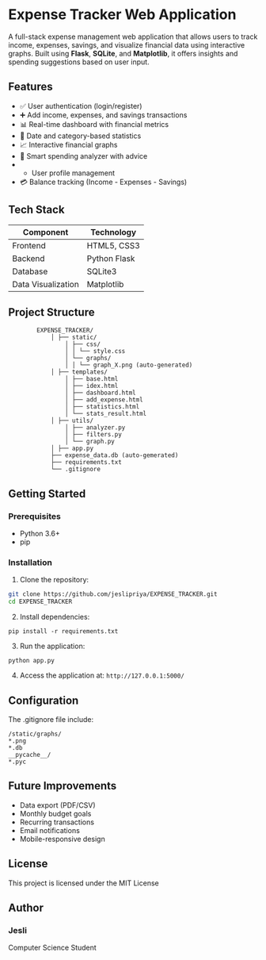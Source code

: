 # Expense Tracker Web Application

A full-stack expense management web application that allows users to track income, expenses, savings, and visualize financial data using interactive graphs. Built using **Flask**, **SQLite**, and **Matplotlib**, it offers insights and spending suggestions based on user input.

## Features

- ✅ User authentication (login/register)
- ➕ Add income, expenses, and savings transactions
- 📊 Real-time dashboard with financial metrics
- 📅 Date and category-based statistics
- 📈 Interactive financial graphs
- 🤖 Smart spending analyzer with advice
- - User profile management
- 💳 Balance tracking (Income - Expenses - Savings)

## Tech Stack

| Component          | Technology   |
|--------------------|--------------|
| Frontend           | HTML5, CSS3  |
| Backend            | Python Flask |
| Database           | SQLite3      |
| Data Visualization | Matplotlib   |

## Project Structure

```
        EXPENSE_TRACKER/ 
            │ ├── static/ 
                │ ├── css/ 
                │ │ └── style.css 
                │ └── graphs/ 
                │ │ └── graph_X.png (auto-generated) 
            │ ├── templates/ 
                │ ├── base.html 
                │ ├── idex.html 
                │ ├── dashboard.html 
                │ ├── add_expense.html 
                │ ├── statistics.html 
                │ └── stats_result.html 
            │ ├── utils/ 
                │ ├── analyzer.py 
                │ ├── filters.py 
                │ └── graph.py 
            │ ├── app.py 
            ├── expense_data.db (auto-gemerated)
            ├── requirements.txt 
            └── .gitignore
```
## Getting Started

### Prerequisites
- Python 3.6+
- pip

### Installation

1. Clone the repository:
```bash
git clone https://github.com/jeslipriya/EXPENSE_TRACKER.git
cd EXPENSE_TRACKER
```

2. Install dependencies:
```
pip install -r requirements.txt
```

3. Run the application:
```
python app.py
```

4. Access the application at: ```http://127.0.0.1:5000/```

## Configuration

The .gitignore file include:
```
/static/graphs/
*.png
*.db
__pycache__/
*.pyc
```

## Future Improvements

- Data export (PDF/CSV)
- Monthly budget goals
- Recurring transactions
- Email notifications
- Mobile-responsive design

## License

This project is licensed under the MIT License 

## Author
### Jesli
Computer Science Student